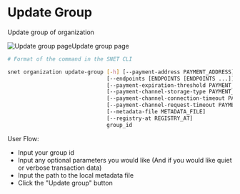 # Update Group

Update group of organization

![Update group page](/assets/images/products/AIMarketplace/TUI/Screenshot2024-08-16at8.39.37PM.png)Update group page

```bash
# Format of the command in the SNET CLI

snet organization update-group [-h] [--payment-address PAYMENT_ADDRESS]
                               [--endpoints [ENDPOINTS [ENDPOINTS ...]]]
                               [--payment-expiration-threshold PAYMENT_EXPIRATION_THRESHOLD]
                               [--payment-channel-storage-type PAYMENT_CHANNEL_STORAGE_TYPE]
                               [--payment-channel-connection-timeout PAYMENT_CHANNEL_CONNECTION_TIMEOUT]
                               [--payment-channel-request-timeout PAYMENT_CHANNEL_REQUEST_TIMEOUT]
                               [--metadata-file METADATA_FILE]
                               [--registry-at REGISTRY_AT]
                               group_id
```

User Flow:

* Input your group id
* Input any optional parameters you would like (And if you would like quiet or verbose transaction data)
* Input the path to the local metadata file
* Click the "Update group" button
